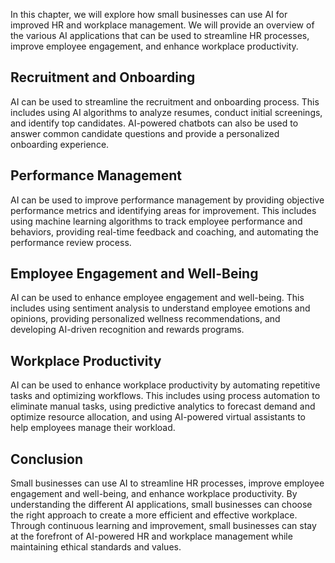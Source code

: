 

In this chapter, we will explore how small businesses can use AI for improved HR and workplace management. We will provide an overview of the various AI applications that can be used to streamline HR processes, improve employee engagement, and enhance workplace productivity.

Recruitment and Onboarding
--------------------------

AI can be used to streamline the recruitment and onboarding process. This includes using AI algorithms to analyze resumes, conduct initial screenings, and identify top candidates. AI-powered chatbots can also be used to answer common candidate questions and provide a personalized onboarding experience.

Performance Management
----------------------

AI can be used to improve performance management by providing objective performance metrics and identifying areas for improvement. This includes using machine learning algorithms to track employee performance and behaviors, providing real-time feedback and coaching, and automating the performance review process.

Employee Engagement and Well-Being
----------------------------------

AI can be used to enhance employee engagement and well-being. This includes using sentiment analysis to understand employee emotions and opinions, providing personalized wellness recommendations, and developing AI-driven recognition and rewards programs.

Workplace Productivity
----------------------

AI can be used to enhance workplace productivity by automating repetitive tasks and optimizing workflows. This includes using process automation to eliminate manual tasks, using predictive analytics to forecast demand and optimize resource allocation, and using AI-powered virtual assistants to help employees manage their workload.

Conclusion
----------

Small businesses can use AI to streamline HR processes, improve employee engagement and well-being, and enhance workplace productivity. By understanding the different AI applications, small businesses can choose the right approach to create a more efficient and effective workplace. Through continuous learning and improvement, small businesses can stay at the forefront of AI-powered HR and workplace management while maintaining ethical standards and values.
